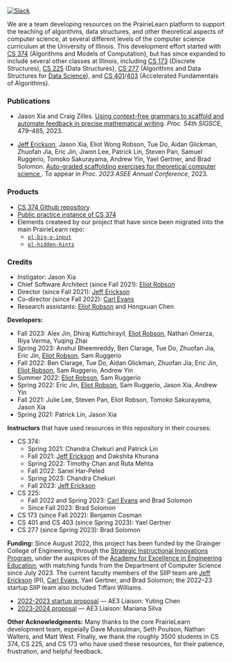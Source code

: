 [![Slack](https://img.shields.io/badge/join%20slack-pl4tcs-orange)](https://pl4tcs.slack.com)

We are a team developing resources on the PrairieLearn platform to support the teaching of algorithms, data structures, and other theoretical aspects of computer science, at several different levels of the computer science curriculum at the University of Illinois.  This development effort started with [CS 374](https://courses.engr.illinois.edu/cs374al1/fa2023/) (Algorithms and Models of Computation), but has since expanded to include several other classes at Illinois, including [CS 173](https://courses.engr.illinois.edu/193/sp2023/) (Discrete Structures), [CS 225](https://courses.engr.illinois.edu/cs225/fa2023/) (Data Structures}, [CS 277](https://courses.engr.illinois.edu/cs277/sp2023/) (Algorithms and Data Structures for [Data Science](https://datascience.illinois.edu/)), and [CS 401](https://cs.illinois.edu/academics/courses/cs401)/[403](https://cs.illinois.edu/academics/courses/cs403) (Accelerated Fundamentals of Algorithms).



### Publications

* Jason Xia and Craig Zilles.  [Using context-free grammars to scaffold and automate feedback in precise mathematical writing](https://doi.org/10.1145/3545945.3569728).  _Proc. 54th SIGSCE_, 479–485, 2023.

* [Jeff Erickson](https://jeffe.cs.illinois.edu/), Jason Xia, Eliot Wong Robson, Tue Do, Aidan Glickman, Zhuofan Jia, Eric Jin, Jiwon Lee, Patrick Lin, Steven Pan, Samuel Ruggerio, Tomoko Sakurayama, Andrew Yin, Yael Gertner, and Brad Solomon.  [Auto-graded scaffolding exercises for theoretical computer science
](https://jeffe.cs.illinois.edu/pubs/pl4tcs.html).  To appear in _Proc. 2023 ASEE Annual Conference_, 2023.

### Products
* [CS 374 Github repository](https://github.com/jeffgerickson/pl-uiuc-cs374)
* [Public practice instance of CS 374](https://www.prairielearn.org/pl/course_instance/129595)
* Elements createed by our project that have since been migrated into the main PrairieLearn repo:
   * [`pl-big-o-input`](https://prairielearn.readthedocs.io/en/latest/elements/#pl-big-o-input-element)
   * [`pl-hidden-hints`](https://prairielearn.readthedocs.io/en/latest/elements/#pl-hidden-hints-element)

### Credits

* Instigator: Jason Xia 
* Chief Software Architect (since Fall 2021): [Eliot Robson](https://eliotwrobson.github.io/)
* Director (since Fall 2021): [Jeff Erickson](https://jeffe.cs.illinois.edu/)
* Co-director (since Fall 2022): [Carl Evans](https://cs.illinois.edu/about/people/faculty/gcevans)
* Research assistants: [Eliot Robson](https://eliotwrobson.github.io/) and Hongxuan Chen

**Developers:**
* Fall 2023: Alex Jin, Dhiraj Kuttichirayil, [Eliot Robson](https://eliotwrobson.github.io/), Nathan Omerza, Riya Verma, Yuqing Zhai
* Spring 2023: Anshul Bheemreddy, Ben Clarage, Tue Do, Zhuofan Jia, Eric Jin, [Eliot Robson](https://eliotwrobson.github.io/), Sam Ruggerio
* Fall 2022: Ben Clarage, Tue Do, Aidan Glickman, Zhuofan Jia, Eric Jin, [Eliot Robson](https://eliotwrobson.github.io/), Sam Ruggerio, Andrew Yin
* Summer 2022: [Eliot Robson](https://eliotwrobson.github.io/), Sam Ruggerio
* Spring 2022: Eric Jin, [Eliot Robson](https://eliotwrobson.github.io/), Sam Ruggerio, Jason Xia, Andrew Yin
* Fall 2021: Julie Lee, Steven Pan, Eliot Robson, Tomoko Sakurayama, Jason Xia
* Spring 2021: Patrick Lin, Jason Xia


**Instructors** that have used resources in this repository in their courses:
* CS 374:
  * Spring 2021: Chandra Chekuri and Patrick Lin
  * Fall 2021: [Jeff Erickson](https://jeffe.cs.illinois.edu/) and Dakshita Khurana
  * Spring 2022: Timothy Chan and Ruta Mehta
  * Fall 2022: Sariel Har-Peled
  * Spring 2023: Chandra Chekuri
  * Fall 2023: [Jeff Erickson](https://jeffe.cs.illinois.edu/)
* CS 225:
  * Fall 2022 and Spring 2023: [Carl Evans](https://cs.illinois.edu/about/people/faculty/gcevans) and Brad Solomon
  * Since Fall 2023: Brad Solomon
* CS 173 (since Fall 2022): Benjamin Cosman
* CS 401 and CS 403 (since Spring 2023): Yael Gertner
* CS 277 (since Spring 2023): Brad Solomon

**Funding:**
Since August 2022, this project has been funded by the Grainger College of Engineering, through the [Strategic Instructional Innovations Program](https://ae3.engineering.illinois.edu/siip-grants/), under the auspices of the [Academy for Excellence in Engineering Education](https://ae3.engineering.illinois.edu/), with matching funds from the Department of Computer Science since July 2023.  The current faculty members of the SIIP team are [Jeff Erickson](https://jeffe.cs.illinois.edu/) (PI), [Carl Evans](https://cs.illinois.edu/about/people/faculty/gcevans), Yael Gertner, and Brad Solomon; the 2022–23 startup SIIP team also included Tiffani Williams.

* [2022-2023 startup proposal](proposals/TheorieLearn-SIIP-2022.pdf) — AE3 Liaison: Yuting Chen
* [2023-2024 proposal](proposals/TheorieLearn-SIIP-2023.pdf) — AE3 Liaison: Mariana Silva

**Other Acknowledgments:**
Many thanks to the core PrairieLearn development team, espeially Dave Mussulman, Seth Poulson, Nathan Walters, and Matt West.  FInally, we thank the roughly 3500 students in CS 374, CS 225, and CS 173 who have used these resources, for their patience, frustration, and helpful feedback.
